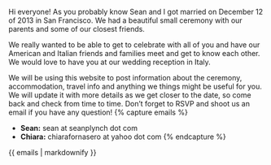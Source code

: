   Hi everyone! As you probably know Sean and I got married on December 12 of 2013 in San Francisco. We had a beautiful small ceremony with our parents and some of our closest friends.
 
  We really wanted to be able to get to celebrate with all of you and have our American and Italian friends and families meet and get to know each other. We would love to have you at our wedding reception in Italy.
  
  We will be using this website to post information about the ceremony, accommodation, travel info and anything we things might be useful for you.
We will update it with more details as we get closer to the date, so come back and check from time to time. Don’t forget to RSVP and shoot us an email if you have any question!
{% capture emails %}
  * **Sean:** sean at seanplynch dot com
  * **Chiara:** chiarafornasero at yahoo dot com
{% endcapture %}

<div class="info">
{{ emails | markdownify }}
</div>
